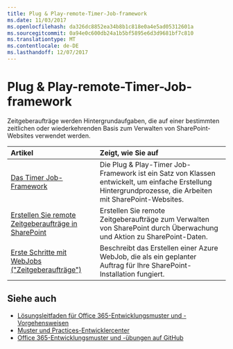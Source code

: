 ```yaml
---
title: Plug & Play-remote-Timer-Job-framework
ms.date: 11/03/2017
ms.openlocfilehash: da326dc8852ea34b8b1c818e0a4e5ad05312601a
ms.sourcegitcommit: 0a94e0c600db24a1b5bf5895e6d3d9681bf7c810
ms.translationtype: MT
ms.contentlocale: de-DE
ms.lasthandoff: 12/07/2017
---
```

# <a name="pnp-remote-timer-job-framework"></a>Plug & Play-remote-Timer-Job-framework

Zeitgeberaufträge werden Hintergrundaufgaben, die auf einer bestimmten zeitlichen oder wiederkehrenden Basis zum Verwalten von SharePoint-Websites verwendet werden.

|**Artikel**|**Zeigt, wie Sie auf**|
|:-----|:-----|
|[Das Timer Job-Framework](timerjob-framework.md)|Die Plug & Play-Timer Job-Framework ist ein Satz von Klassen entwickelt, um einfache Erstellung Hintergrundprozesse, die Arbeiten mit SharePoint-Websites.|
|[Erstellen Sie remote Zeitgeberaufträge in SharePoint](create-remote-timer-jobs-in-sharepoint.md)|Erstellen Sie remote Zeitgeberaufträge zum Verwalten von SharePoint durch Überwachung und Aktion zu SharePoint-Daten.|
|[Erste Schritte mit WebJobs ("Zeitgeberaufträge")](Getting-Started-with-building-Azure-WebJobs-for-your-Office365-sites.md)|Beschreibt das Erstellen einer Azure WebJob, die als ein geplanter Auftrag für Ihre SharePoint-Installation fungiert.

## <a name="see-also"></a>Siehe auch 

* [Lösungsleitfaden für Office 365-Entwicklungsmuster und -Vorgehensweisen](Office-365-development-patterns-and-practices-solution-guidance.md)
* [Muster und Practices-Entwicklercenter](http://dev.office.com/patterns-and-practices)
* [Office 365-Entwicklungsmuster und -übungen auf GitHub](https://github.com/SharePoint/PnP)

